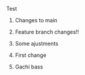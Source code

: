 Test

1. Changes to main
2. Feature branch changes!!
3. Some ajustments


1. First change
2. Gachi bass
